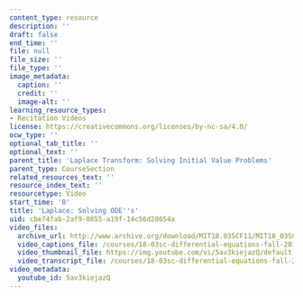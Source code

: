 ```yaml
---
content_type: resource
description: ''
draft: false
end_time: ''
file: null
file_size: ''
file_type: ''
image_metadata:
  caption: ''
  credit: ''
  image-alt: ''
learning_resource_types:
- Recitation Videos
license: https://creativecommons.org/licenses/by-nc-sa/4.0/
ocw_type: ''
optional_tab_title: ''
optional_text: ''
parent_title: 'Laplace Transform: Solving Initial Value Problems'
parent_type: CourseSection
related_resources_text: ''
resource_index_text: ''
resourcetype: Video
start_time: '0'
title: 'Laplace: Solving ODE''s'
uid: cbe74fab-2af9-8655-a19f-14c56d28654a
video_files:
  archive_url: http://www.archive.org/download/MIT18.03SCF11/MIT18_03SC_110728_D6_300k.mp4
  video_captions_file: /courses/18-03sc-differential-equations-fall-2011/c8511337488d567087c32c2ba48ee89a_5av3kiejazQ.vtt
  video_thumbnail_file: https://img.youtube.com/vi/5av3kiejazQ/default.jpg
  video_transcript_file: /courses/18-03sc-differential-equations-fall-2011/f251394fe29d478e9ab0340b6f8a9f03_5av3kiejazQ.pdf
video_metadata:
  youtube_id: 5av3kiejazQ
---
```

